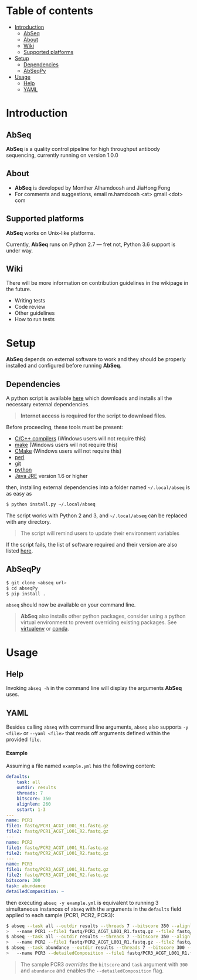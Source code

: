 # Table of contents
* [Introduction](#introduction)
    * [AbSeq](#abseq)
    * [About](#about)
    * [Wiki](#wiki)
    * [Supported platforms](#supported-platforms)
* [Setup](#setup)
    * [Dependencies](#dependencies)
    * [AbSeqPy](#abseqpy)
* [Usage](#usage)
    * [Help](#help)
    * [YAML](#yaml)

# Introduction

## AbSeq
**AbSeq** is a quality control pipeline for high throughput antibody sequencing, currently running on version 1.0.0

## About
* **AbSeq** is developed by Monther Alhamdoosh and JiaHong Fong
* For comments and suggestions, email m.hamdoosh \<at\> gmail \<dot\> com

## Supported platforms

**AbSeq** works on Unix-like platforms.

Currently, **AbSeq** runs on Python 2.7 &mdash; fret not, Python 3.6 support is under way.


## Wiki
<!-- TODO -->

There will be more information on contribution guidelines in the wikipage in the future.

* Writing tests
* Code review
* Other guidelines
* How to run tests

# Setup

**AbSeq** depends on external software to work and they should be properly installed and configured before running **AbSeq**.

## Dependencies

A python script is available [here](install.py) which downloads and installs all the necessary external dependencies.

> **Internet access is required for the script to download files**.

Before proceeding, these tools must be present:

* [C/C++ compilers](https://gcc.gnu.org/) (Windows users will not require this)
* [make](https://en.wikipedia.org/wiki/Make_(software)) (Windows users will not require this)
* [CMake](https://cmake.org/) (Windows users will not require this)
* [perl](https://www.perl.org/get.html)
* [git](https://git-scm.com/)
* [python](https://www.python.org)
* [Java JRE](http://www.oracle.com/technetwork/java/javase/downloads/jre8-downloads-2133155.html) version 1.6 or higher

then, installing external dependencies into a folder named `~/.local/abseq` is as easy as

```bash
$ python install.py ~/.local/abseq
```

The script works with Python 2 and 3, and `~/.local/abseq` can be replaced with any directory.

> The script will remind users to update their environment variables

If the script fails, the list of software required and their version are also listed [here](extdeps.md).



## AbSeqPy

```bash
$ git clone <abseq url>
$ cd abseqPy
$ pip install .
```

`abseq` should now be available on your command line.

> **AbSeq** also installs other python packages, consider using a python virtual environment to prevent overriding existing packages. See [virtualenv](https://packaging.python.org/guides/installing-using-pip-and-virtualenv/) or
[conda](https://conda.io/docs/user-guide/tasks/manage-environments.html).


# Usage
## Help

Invoking `abseq -h` in the command line will display the arguments **AbSeq** uses.


## YAML

Besides calling `abseq` with command line arguments, `abseq` also supports `-y <file>` or `--yaml <file>` that
reads off arguments defined within the provided `file`.

#### Example
Assuming a file named `example.yml` has the following content:

```yaml
defaults:
    task: all
    outdir: results
    threads: 7
    bitscore: 350
    alignlen: 260
    sstart: 1-3
---
name: PCR1
file1: fastq/PCR1_ACGT_L001_R1.fastq.gz
file2: fastq/PCR1_ACGT_L001_R2.fastq.gz
---
name: PCR2
file1: fastq/PCR2_ACGT_L001_R1.fastq.gz
file2: fastq/PCR2_ACGT_L001_R2.fastq.gz
---
name: PCR3
file1: fastq/PCR3_ACGT_L001_R1.fastq.gz
file2: fastq/PCR3_ACGT_L001_R2.fastq.gz
bitscore: 300
task: abundance
detailedComposition: ~
```

then executing `abseq -y example.yml` is equivalent to running 3 simultaneous instances of
`abseq` with the arguments in the `defaults` field applied to each sample (PCR1, PCR2, PCR3):

```bash
$ abseq --task all --outdir results --threads 7 --bitscore 350 --alignlen 260 --sstart 1-3 \
>   --name PCR1 --file1 fastq/PCR1_ACGT_L001_R1.fastq.gz --file2 fastq/PCR1_ACGT_L001_R2.fastq.gz
$ abseq --task all --outdir results --threads 7 --bitscore 350 --alignlen 260 --sstart 1-3 \
>   --name PCR2 --file1 fastq/PCR2_ACGT_L001_R1.fastq.gz --file2 fastq/PCR2_ACGT_L001_R2.fastq.gz
$ abseq --task abundance --outdir results --threads 7 --bitscore 300 --alignlen 260 --sstart 1-3 \
>   --name PCR3 --detailedComposition --file1 fastq/PCR3_ACGT_L001_R1.fastq.gz --file2 fastq/PCR3_ACGT_L001_R2.fastq.gz
```

> The sample PCR3 *overrides* the `bitscore` and `task` argument with `300` and `abundance` and enables the `--detailedComposition` flag.
